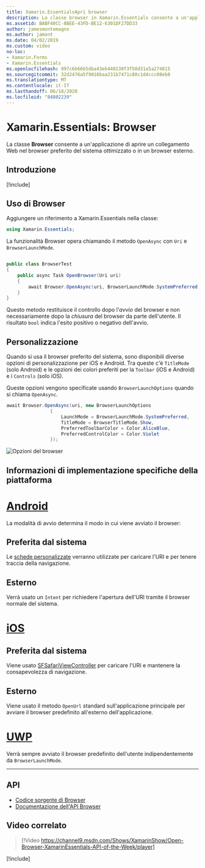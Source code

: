 ```yaml
---
title: Xamarin.EssentialsApri browser
description: La classe browser in Xamarin.Essentials consente a un'applicazione di aprire un collegamento Web nel browser preferito di sistema ottimizzato o nel browser esterno.
ms.assetid: BABF40CC-8BEE-43FD-BE12-6301DF27DD33
author: jamesmontemagno
ms.author: jamont
ms.date: 04/02/2019
ms.custom: video
no-loc:
- Xamarin.Forms
- Xamarin.Essentials
ms.openlocfilehash: 997c6b66b5dba43eb440130f3f58d31a5a274815
ms.sourcegitcommit: 32d2476a5f9016baa231b7471c88c1d4ccc08eb8
ms.translationtype: MT
ms.contentlocale: it-IT
ms.lasthandoff: 06/18/2020
ms.locfileid: "84802239"
---
```

# <a name="xamarinessentials-browser"></a>Xamarin.Essentials: Browser

La classe **Browser** consente a un'applicazione di aprire un collegamento Web nel browser preferito del sistema ottimizzato o in un browser esterno.

## <a name="get-started"></a>Introduzione

[!include[](~/essentials/includes/get-started.md)]

## <a name="using-browser"></a>Uso di Browser

Aggiungere un riferimento a Xamarin.Essentials nella classe:

```csharp
using Xamarin.Essentials;
```

La funzionalità Browser opera chiamando il metodo `OpenAsync` con `Uri` e `BrowserLaunchMode`.

```csharp

public class BrowserTest
{
    public async Task OpenBrowser(Uri uri)
    {
        await Browser.OpenAsync(uri, BrowserLaunchMode.SystemPreferred);
    }
}
```

Questo metodo restituisce il controllo dopo l'_avvio_ del browser e non necessariamente dopo la _chiusura_ del browser da parte dell'utente.  Il risultato `bool` indica l'esito positivo o negativo dell'avvio.

## <a name="customization"></a>Personalizzazione

Quando si usa il browser preferito del sistema, sono disponibili diverse opzioni di personalizzazione per iOS e Android. Tra queste c'è `TitleMode` (solo Android) e le opzioni dei colori preferiti per la `Toolbar` (iOS e Android) e i `Controls` (solo iOS).

Queste opzioni vengono specificate usando `BrowserLaunchOptions` quando si chiama `OpenAsync`.

```csharp
await Browser.OpenAsync(uri, new BrowserLaunchOptions
                {
                    LaunchMode = BrowserLaunchMode.SystemPreferred,
                    TitleMode = BrowserTitleMode.Show,
                    PreferredToolbarColor = Color.AliceBlue,
                    PreferredControlColor = Color.Violet
                });
```

![Opzioni del browser](images/browser-options.png)

## <a name="platform-implementation-specifics"></a>Informazioni di implementazione specifiche della piattaforma

# <a name="android"></a>[Android](#tab/android)

La modalità di avvio determina il modo in cui viene avviato il browser:

## <a name="system-preferred"></a>Preferita dal sistema

Le [schede personalizzate](https://developer.chrome.com/multidevice/android/customtabs) verranno utilizzate per caricare l'URI e per tenere traccia della navigazione.

## <a name="external"></a>Esterno

Verrà usato un `Intent` per richiedere l'apertura dell'URI tramite il browser normale del sistema.

# <a name="ios"></a>[iOS](#tab/ios)

## <a name="system-preferred"></a>Preferita dal sistema

Viene usato [SFSafariViewController](xref:SafariServices.SFSafariViewController) per caricare l'URI e mantenere la consapevolezza di navigazione.

## <a name="external"></a>Esterno

Viene usato il metodo `OpenUrl` standard sull'applicazione principale per avviare il browser predefinito all'esterno dell'applicazione.

# <a name="uwp"></a>[UWP](#tab/uwp)

Verrà sempre avviato il browser predefinito dell'utente indipendentemente da `BrowserLaunchMode`.

--------------

## <a name="api"></a>API

- [Codice sorgente di Browser](https://github.com/xamarin/Essentials/tree/main/Xamarin.Essentials/Browser)
- [Documentazione dell'API Browser](xref:Xamarin.Essentials.Browser)

## <a name="related-video"></a>Video correlato

> [!Video https://channel9.msdn.com/Shows/XamarinShow/Open-Browser-XamarinEssentials-API-of-the-Week/player]

[!include[](~/essentials/includes/xamarin-show-essentials.md)]
